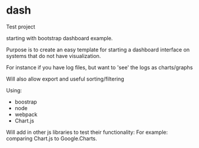 # dash
Test project
 
 starting with bootstrap dashboard example.
 
Purpose is to create an easy template for starting a dashboard interface on
 systems that do not have visualization.
 
For instance if you have log files, but want to 'see' the logs as charts/graphs

Will also allow export and useful sorting/filtering

Using:

* boostrap
* node
* webpack
* Chart.js

Will add in other js libraries to test their functionality:
For example: comparing Chart.js to Google.Charts.
